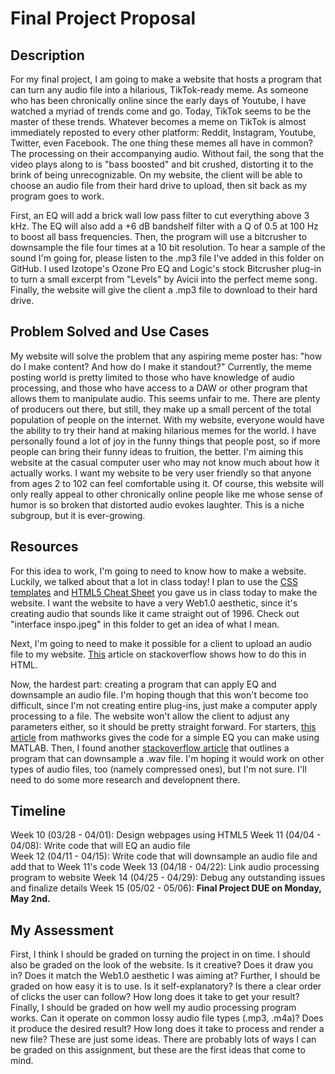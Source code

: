 # Final Project Proposal

## Description
For my final project, I am going to make a website that hosts a program that can turn any audio file into a hilarious, TikTok-ready meme.
As someone who has been chronically online since the early days of Youtube, I have watched a myriad of trends come and go. Today, TikTok seems to be the master of these trends. Whatever becomes a meme on TikTok is almost immediately reposted to every other platform: Reddit, Instagram, Youtube, Twitter, even Facebook. The one thing these memes all have in common? The processing on their accompanying audio. Without fail, the song that the video plays along to is "bass boosted" and bit crushed, distorting it to the brink of being unrecognizable.
On my website, the client will be able to choose an audio file from their hard drive to upload, then sit back as my program goes to work.

First, an EQ will add a brick wall low pass filter to cut everything above 3 kHz. The EQ will also add a +6 dB bandshelf filter with a Q of 0.5 at 100 Hz to boost all bass frequencies.
Then, the program will use a bitcrusher to downsample the file four times at a 10 bit resolution. To hear a sample of the sound I'm going for, please listen to the .mp3 file I've added in this folder on GitHub. I used Izotope's Ozone Pro EQ and Logic's stock Bitcrusher plug-in to turn a small excerpt from "Levels" by Avicii into the perfect meme song.
Finally, the website will give the client a .mp3 file to download to their hard drive.

## Problem Solved and Use Cases
My website will solve the problem that any aspiring meme poster has: "how do I make content? And how do I make it standout?" Currently, the meme posting world is pretty limited to those who have knowledge of audio processing, and those who have access to a DAW or other program that allows them to manipulate audio. This seems unfair to me. There are plenty of producers out there, but still, they make up a small percent of the total population of people on the internet. With my website, everyone would have the ability to try their hand at making hilarious memes for the world. I have personally found a lot of joy in the funny things that people post, so if more people can bring their funny ideas to fruition, the better.
I'm aiming this website at the casual computer user who may not know much about how it actually works. I want my website to be very user friendly so that anyone from ages 2 to 102 can feel comfortable using it. Of course, this website will only really appeal to other chronically online people like me whose sense of humor is so broken that distorted audio evokes laughter. This is a niche subgroup, but it is ever-growing.

## Resources
For this idea to work, I'm going to need to know how to make a website. Luckily, we talked about that a lot in class today! I plan to use the [CSS templates](https://www.w3schools.com/css/) and [HTML5 Cheat Sheet](https://websitesetup.org/wp-content/uploads/2019/08/HTML-CHEAT-SHEET.png) you gave us in class today to make the website. I want the website to have a very Web1.0 aesthetic, since it's creating audio that sounds like it came straight out of 1996. Check out "interface inspo.jpeg" in this folder to get an idea of what I mean.

Next, I'm going to need to make it possible for a client to upload an audio file to my website. [This](https://stackoverflow.com/questions/43710173/upload-and-play-audio-file-js) article on stackoverflow shows how to do this in HTML.

Now, the hardest part: creating a program that can apply EQ and downsample an audio file. I'm hoping though that this won't become too difficult, since I'm not creating entire plug-ins, just make a computer apply processing to a file. The website won't allow the client to adjust any parameters either, so it should be pretty straight forward. For starters, [this article](https://www.mathworks.com/help/audio/ref/graphiceq-system-object.html) from mathworks gives the code for a simple EQ you can make using MATLAB. Then, I found another [stackoverflow article](https://stackoverflow.com/questions/30619740/downsampling-wav-audio-file) that outlines a program that can downsample a .wav file. I'm hoping it would work on other types of audio files, too (namely compressed ones), but I'm not sure. I'll need to do some more research and developnent there.

## Timeline
Week 10 (03/28 - 04/01): Design webpages using HTML5
Week 11 (04/04 - 04/08): Write code that will EQ an audio file  
Week 12 (04/11 - 04/15): Write code that will downsample an audio file and add that to Week 11's code
Week 13 (04/18 - 04/22): Link audio processing program to website
Week 14 (04/25 - 04/29): Debug any outstanding issues and finalize details
Week 15 (05/02 - 05/06): **Final Project DUE on Monday, May 2nd.**

## My Assessment
First, I think I should be graded on turning the project in on time. I should also be graded on the look of the website. Is it creative? Does it draw you in? Does it match the Web1.0 aesthetic I was aiming at? Further, I should be graded on how easy it is to use. Is it self-explanatory? Is there a clear order of clicks the user can follow? How long does it take to get your result? Finally, I should be graded on how well my audio processing program works. Can it operate on common lossy audio file types (.mp3, .m4a)? Does it produce the desired result? How long does it take to process and render a new file? These are just some ideas. There are probably lots of ways I can be graded on this assignment, but these are the first ideas that come to mind. 
